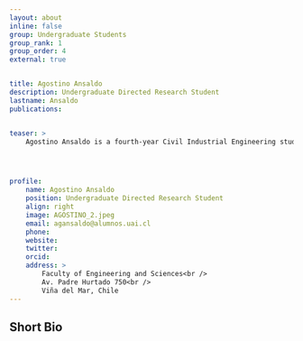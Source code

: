 ```yaml
---
layout: about
inline: false
group: Undergraduate Students
group_rank: 1
group_order: 4
external: true


title: Agostino Ansaldo
description: Undergraduate Directed Research Student
lastname: Ansaldo
publications: 


teaser: >
    Agostino Ansaldo is a fourth-year Civil Industrial Engineering student at Universidad Adolfo Ibáñez in Chile. His research focuses on public health logistics, particularly the Home Health Care Scheduling and Routing Problem. Under the direction of Prof. Jorge Acuña, he is currently optimizing the allocation and scheduling of home health services to improve efficiency and patient outcomes. The project is being carried out in collaboration with a CESFAM in Peñalolén, Santiago.




profile:
    name: Agostino Ansaldo
    position: Undergraduate Directed Research Student
    align: right
    image: AGOSTINO_2.jpeg
    email: agansaldo@alumnos.uai.cl
    phone: 
    website: 
    twitter: 
    orcid: 
    address: >
        Faculty of Engineering and Sciences<br />
        Av. Padre Hurtado 750<br />        
        Viña del Mar, Chile
---
```




## Short Bio

